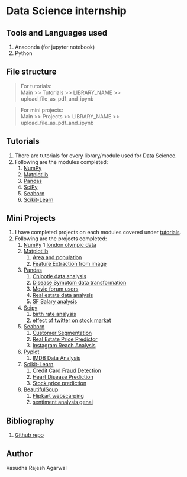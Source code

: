 # Data Science internship

## Tools and Languages used

1. Anaconda (for jupyter notebook)
2. Python 

## File structure

> For tutorials:  
    Main >> Tutorials >> LIBRARY_NAME >> upload_file_as_pdf_and_ipynb

> For mini projects:  
    Main >> Projects >> LIBRARY_NAME >> upload_file_as_pdf_and_ipynb

## Tutorials

1. There are tutorials for every library/module used for Data Science.
2. Following are the modules completed:
    1. [NumPy](Tutorials/Numpy)
    2. [Matplotlib](Tutorials/Matplotlib)
    3. [Pandas](Tutorials/Pandas)
    4. [SciPy](Tutorials/SciPy)
    5. [Seaborn](Tutorials/Seaborn)
    6. [Scikit-Learn](Tutorials/Scikit-Learn)

## Mini Projects

1. I have completed projects on each modules covered under [tutorials](Tutorials).
2. Following are the projects completed:  
    1. [NumPy](mini_projects/NumPy)
       1.[london olympic data](mini_projects/NumPy/london_olympic_data)
    3. [Matplotlib](mini_projects/Matplotlib)
       1. [Area and population](mini_projects/Matplotlib/area_population_california)
       2. [Feature Extraction from image](mini_projects/Matplotlib/feature_extraction_from_image)
    4. [Pandas](mini_projects/Pandas)
       1. [Chipotle data analysis](mini_projects/Pandas/Chipotle_data_analysis)
       2. [Disease Symptom data transformation](mini_projects/Pandas/Disease_symptom_data_transformation)
       3. [Movie forum users](mini_projects/Pandas/Movie_forum_users_data_cleaning)
       4. [Real estate data analysis](mini_projects/Pandas/real_estate_data)
       5. [SF Salary analysis](mini_projects/Pandas/SF_salaries_project)
    5. [Scipy](mini_projects/SciPy)
       1. [birth rate analysis](mini_projects/SciPy/birth_rate_analysis)
       2. [effect of twitter on stock market](mini_projects/SciPy/effect_of_twitter_on_stock_market)
    6. [Seaborn](mini_projects/Seaborn)
       1. [Customer Segmentation](mini_projects/Seaborn/customer_segmentation.ipynb)
       2. [Real Estate Price Predictor](mini_projects/Seaborn/real_estate_price_prediction.ipynb)
       3. [Instagram Reach Analysis](mini_projects/Seaborn/Instagram_reach_analysis.ipynb)
    7. [Pyplot](mini_projects/Pyplot)
       1. [IMDB Data Analysis](mini_projects/Pyplot/Imdb_data_analysis.ipynb)
    8. [Scikit-Learn](mini_projects/Scikit-Learn)
       1. [Credit Card Fraud Detection](mini_projects/Scikit-Learn/Credit_card_fraud_detection)
       2. [Heart Disease Prediction](mini_projects/Scikit-Learn/Heart_disease_prediction)
       3. [Stock price prediction](mini_projects/Scikit-Learn/stock_price_prediction)
    9. [BeautifulSoup](mini_projects/BeautifulSoup)
       1. [Flipkart webscarping](mini_projects/BeautifulSoup/Flipkart_webscrapping)
       2. [sentiment analysis genai](mini_projects/BeautifulSoup/sentiment_analysis_genai)
## Bibliography

1. [Github repo](https://github.com/nitinkumar30/Data-Science-mini-projects)


## Author

Vasudha Rajesh Agarwal
